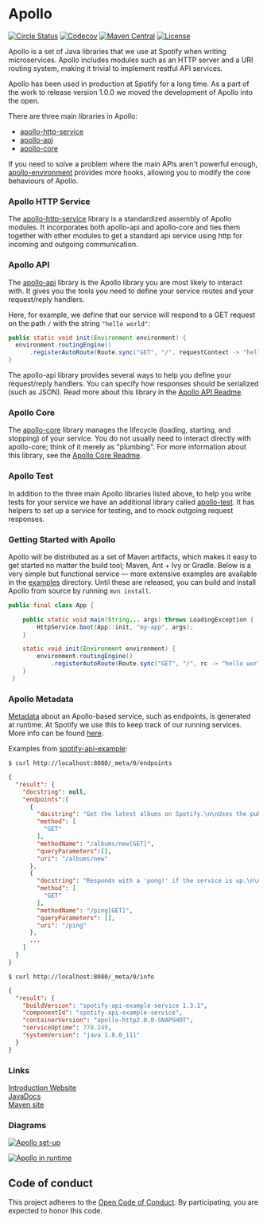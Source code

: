 Apollo
======

[![Circle Status](https://circleci.com/gh/spotify/apollo.svg?style=shield&circle-token=5a9eb086ae3cec87e62fc8b6cdeb783cb318e3b9)](https://circleci.com/gh/spotify/apollo)
[![Codecov](https://img.shields.io/codecov/c/github/spotify/apollo.svg)](https://codecov.io/gh/spotify/apollo)
[![Maven Central](https://img.shields.io/maven-central/v/com.spotify/apollo-parent.svg)](https://search.maven.org/#search%7Cga%7C1%7Cg%3A%22com.spotify%22%20apollo*)
[![License](https://img.shields.io/github/license/spotify/apollo.svg)](LICENSE.txt)

Apollo is a set of Java libraries that we use at Spotify when writing microservices. Apollo includes modules such as an HTTP server and a URI routing system, making it trivial to implement restful API services. 

Apollo has been used in production at Spotify for a long time. As a part of the work to release version 1.0.0 we moved the development of Apollo into the open. 

There are three main libraries in Apollo:

* [apollo-http-service](apollo-http-service)
* [apollo-api](apollo-api)
* [apollo-core](apollo-core)

If you need to solve a problem where the main APIs aren't powerful enough, 
[apollo-environment](apollo-environment) provides more hooks, allowing you to modify
the core behaviours of Apollo.

### Apollo HTTP Service
The [apollo-http-service](apollo-http-service) library is a standardized assembly of Apollo
modules. It incorporates both apollo-api and apollo-core and ties them together with other
modules to get a standard api service using http for incoming and outgoing communication.

### Apollo API
The [apollo-api](apollo-api) library is the Apollo library you are most likely to interact with.
It gives you the tools you need to define your service routes and your request/reply handlers.

Here, for example, we define that our service will respond to a GET request on the path `/` with
the string `"hello world"`:
```java
public static void init(Environment environment) {
  environment.routingEngine()
      .registerAutoRoute(Route.sync("GET", "/", requestContext -> "hello world"));
}
```

The apollo-api library provides several ways to help you define your request/reply handlers.
You can specify how responses should be serialized (such as JSON). Read more about
this library in the [Apollo API Readme](apollo-api).

### Apollo Core
The [apollo-core](apollo-core) library manages the lifecycle (loading, starting, and stopping) of
your service. You do not usually need to interact directly with apollo-core; think of it merely 
as "plumbing". For more information about this library, see the [Apollo Core Readme](apollo-core).

### Apollo Test
In addition to the three main Apollo libraries listed above, to help you write tests for your
service we have an additional library called [apollo-test](apollo-test). It has helpers to set up
a service for testing, and to mock outgoing request responses.

### Getting Started with Apollo
Apollo will be distributed as a set of Maven artifacts, which makes it easy to get started no matter the build tool; Maven, Ant + Ivy or Gradle. Below is a very simple but functional service — more extensive examples are available in the [examples](examples) directory. Until these are released, you can build and install Apollo from source by running `mvn install`.

```java
public final class App {

    public static void main(String... args) throws LoadingException {
        HttpService.boot(App::init, "my-app", args);
    }

    static void init(Environment environment) {
        environment.routingEngine()
            .registerAutoRoute(Route.sync("GET", "/", rc -> "hello world"));
    }
 }
```

### Apollo Metadata
[Metadata](apollo-api-impl/src/main/java/com/spotify/apollo/meta/model) about an Apollo-based service, such as endpoints, is generated at runtime. At Spotify we use this to keep track of our running services. More info can be found [here](https://apidays.nz/slides/iglesias_service_metadata.pdf).

Examples from [spotify-api-example](examples/spotify-api-example):

`$ curl http://localhost:8080/_meta/0/endpoints`

```json
{
  "result": {
    "docstring": null,
    "endpoints":[
      {
        "docstring": "Get the latest albums on Spotify.\n\nUses the public Spotify API https://api.spotify.com to get 'new' albums.",
        "method": [
          "GET"
        ],
        "methodName": "/albums/new[GET]",
        "queryParameters":[],
        "uri": "/albums/new"
      },
      {
        "docstring": "Responds with a 'pong!' if the service is up.\n\nUseful endpoint for doing health checks.",
        "method": [
          "GET"
        ],
        "methodName": "/ping[GET]",
        "queryParameters": [],
        "uri": "/ping"
      },
      ...
    ]
  }
}
```

`$ curl http://localhost:8080/_meta/0/info`

```json
{
  "result": {
    "buildVersion": "spotify-api-example-service 1.3.1",
    "componentId": "spotify-api-example-service",
    "containerVersion": "apollo-http2.0.0-SNAPSHOT",
    "serviceUptime": 778.249,
    "systemVersion": "java 1.8.0_111"
  }
}
```

### Links

[Introduction Website](https://spotify.github.io/apollo)<br />
[JavaDocs](https://spotify.github.io/apollo/maven/apidocs)<br />
[Maven site](https://spotify.github.io/apollo/maven)

### Diagrams

[![Apollo set-up](https://cdn.rawgit.com/spotify/apollo/master/website/source/set-up.svg)](website/source/set-up.svg)

[![Apollo in runtime](https://cdn.rawgit.com/spotify/apollo/master/website/source/runtime.svg)](website/source/runtime.svg)

## Code of conduct
This project adheres to the [Open Code of Conduct][code-of-conduct]. By participating, you are expected to honor this code.

[code-of-conduct]: https://github.com/spotify/code-of-conduct/blob/master/code-of-conduct.md
